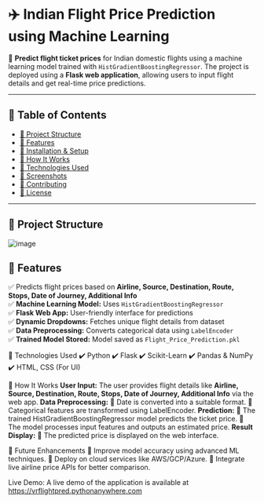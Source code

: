 
# ✈️ Indian Flight Price Prediction using Machine Learning  

🚀 **Predict flight ticket prices** for Indian domestic flights using a machine learning model trained with `HistGradientBoostingRegressor`. The project is deployed using a **Flask web application**, allowing users to input flight details and get real-time price predictions.

---

## 📌 Table of Contents  
- [📂 Project Structure](#-project-structure)  
- [🚀 Features](#-features)  
- [🔧 Installation & Setup](#-installation--setup)  
- [🎯 How It Works](#-how-it-works)  
- [📜 Technologies Used](#-technologies-used)  
- [📌 Screenshots](#-screenshots)  
- [🤝 Contributing](#-contributing)  
- [📜 License](#-license)  

---

## 📂 Project Structure  

![image](https://github.com/user-attachments/assets/70cf29b8-bf77-4b72-a48f-39f4a9cde9ec)



## 🚀 Features  

✅ Predicts flight prices based on **Airline, Source, Destination, Route, Stops, Date of Journey, Additional Info**  
✅ **Machine Learning Model:** Uses `HistGradientBoostingRegressor`  
✅ **Flask Web App:** User-friendly interface for predictions  
✅ **Dynamic Dropdowns:** Fetches unique flight details from dataset  
✅ **Data Preprocessing:** Converts categorical data using `LabelEncoder`  
✅ **Trained Model Stored:** Model saved as `Flight_Price_Prediction.pkl`  


📜 Technologies Used
✔️ Python
✔️ Flask
✔️ Scikit-Learn
✔️ Pandas & NumPy
✔️ HTML, CSS (For UI)


🎯 How It Works
**User Input:** The user provides flight details like **Airline, Source, Destination, Route, Stops, Date of Journey, Additional Info** via the web app.
**Data Preprocessing:**
🔹 Date is converted into a suitable format.
🔹 Categorical features are transformed using LabelEncoder.
**Prediction:**
🔹 The trained HistGradientBoostingRegressor model predicts the ticket price.
🔹 The model processes input features and outputs an estimated price.
**Result Display:**
🔹 The predicted price is displayed on the web interface.




🚀 Future Enhancements
🔹 Improve model accuracy using advanced ML techniques.
🔹 Deploy on cloud services like AWS/GCP/Azure.
🔹 Integrate live airline price APIs for better comparison.


Live Demo:
A live demo of the application is available at https://vrflightpred.pythonanywhere.com

